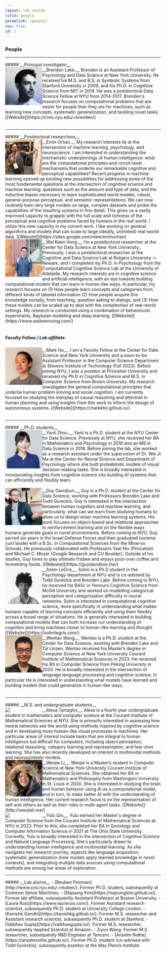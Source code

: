 ```yaml
---
layout: lab_custom
title: people
permalink: /people/
nav: true
id: 2
---
```


<style type="text/css">
.bio {
  display: block;
  float: left;
  width: 120px;
}
p {
  margin-left: 140px;
}
</style>

### __People__

<hr class='invis'>
##### __Principal investigator__
<div><img class="bio" src="/images/bios/brenden-lake-cropped.png"></div>
__Brenden Lake.__ Brenden is an Assistant Professor of Psychology and Data Science at New York University. He received his M.S. and B.S. in Symbolic Systems from Stanford University in 2009, and his Ph.D. in Cognitive Science from MIT in 2014. He was a postdoctoral Data Science Fellow at NYU from 2014-2017. Brenden's research focuses on computational problems that are easier for people than they are for machines, such as learning new concepts, systematic generalization, and tackling novel tasks. [[Website]](https://cims.nyu.edu/~brenden/)<br><br>


<hr class='invis'>
##### __Postdoctoral researchers__
<div><img class="bio" src="/images/bios/emin-orhan-cropped.jpg"></div>
__Emin Orhan.__ My research interests lie at the intersection of machine learning, psychology, and neuroscience. I am interested in understanding the mechanistic underpinnings of human intelligence: what are the computational principles and circuit-level mechanisms that underlie our remarkable cognitive and perceptual capabilities? Recent progress in machine learning opened up exciting new possibilities for addressing some of the most fundamental questions at the intersection of cognitive science and machine learning: questions such as the amount and type of data, and the inductive biases necessary to learn sophisticated world models, robust, general-purpose perceptual, and semantic representations. We can now routinely train very large models on large, complex datasets and probe the capabilities of the resulting systems in fine detail. This gives us a vastly improved capacity to grapple with the full scale and richness of the perceptual and cognitive problems faced by humans in the real world. I utilize this new capacity in my current work. I like working on general algorithms and models that can scale to large (ideally, unlimited) real-world data. [[Website]](https://sites.google.com/view/eminorhan)

<div><img class="bio" src="/images/bios/waikeen-vong.jpg"></div>
__Wai Keen Vong.__ I’m a postdoctoral researcher at the Center for Data Science at New York University,. Previously, I was a postdoctoral researcher at the Cognitive and Data Science Lab at Rutgers University — Newark, and I completed my Ph.D. in Psychology from the Computational Cognitive Science Lab at the University of Adelaide. My research interests are in cognitive science and artificial intelligence, with an eye towards building computational models that can learn in human-like ways. In particular, my research focuses on (1) How people learn concepts and categories from different kinds of labeled information (2) How people acquire this knowledge socially, from teaching, question asking to dialogs, and (3) How these models can be scaled up to deal with the complexities of real-world settings. My research is conducted using a combination of behavioural experiments, Bayesian modeling and deep learning. [[Website]](https://www.waikeenvong.com/)
<br><br>


##### __Faculty Fellow / Lab affiliate__
<div><img class="bio" src="/images/bios/mark-ho.jpg"></div>
__Mark Ho__. I am a Faculty Fellow at the Center for Data Science and New York University and a soon-to-be Assistant Professor in the Computer Science Department at Stevens Institute of Technology (Fall 2023). Before joining NYU, I was a postdoc at Princeton University and received my Ph.D in Cognitive Science and M.S. in Computer Science from Brown University. My research investigates the general computational principles that underlie human problem solving and social cognition. I am currently focused on studying the interplay of causal reasoning and attention in human planning and using insights from this work to inform the design of autonomous systems. [[Website]](https://markkho.github.io/)
<br><br>

<hr class='invis'>
##### __Ph.D. students__
<div><img class="bio" src="/images/bios/yanli-zhou-cropped.jpeg"></div>
__Yanli Zhou.__ Yanli is a Ph.D. student at the NYU Center for Data Science. Previously at NYU, she received her BA in Mathematics and Psychology in 2016 and an MS in Data Science in 2018. Before joining the lab, she worked as a research assistant under the supervision of Dr. Wei Ji Ma at the Center for Neural Science and Department of Psychology where she built probabilistic models of visual decision-making tasks. She is broadly interested in incorporating insights from cognitive science into building AI systems that can efficiently and flexibly learn.
<br><br>

<div><img class="bio" src="/images/bios/guy-davidson.jpg"></div>
__Guy Davidson.__ Guy is a Ph.D. student at the Center for Data Science, working with Professors Brenden Lake and Todd Gureckis. Guy is interested in the intersection between human cognition and machine learning, and particularly, what can we learn from studying humans to allow us to design wiser machine learning systems. His work focuses on object-based and relational approaches to reinforcement learning and on the flexible ways humans generate goals in novel environments. Before coming to NYU, Guy served six years in the Israel Defense Forces and then graduated (summa cum laude) with a B.Sc. in Computational Sciences from the Minerva Schools. He previously collaborated with Professors Yael Niv (Princeton) and Michael C. Mozer (Google Research and CU Boulder). Outside of his studies, Guy loves to play ultimate frisbee and enjoys pour-over coffee and fermenting foods. [[Website]](https://guydavidson.me/)

<div><img class="bio" src="/images/bios/solim-legris.jpg"></div>
__Solim LeGris__. Solim is a Ph.D student in the Psychology department at NYU and is co-advised by Todd Gureckis and Brenden Lake. Before coming to NYU, he received his BASc in Honours Cognitive Science from McGill University and worked on modelling categorical perception and categorization difficulty in neural networks. Solim is interested in computational cognitive science, more specifically in understanding what makes humans capable of learning concepts efficiently and using them flexibly across a broad range of situations. He is generally interested in building computational models that can both increase our understanding of cognition and bring machines closer to human-like learning and thought. [[Website]](https://solimlegris.com/)

<div><img class="bio" src="/images/bios/wentao-wang.jpg"></div>
__Wentao Wang__. Wentao is a Ph.D. student at the Center for Data Science, working with Brenden Lake and Tal Linzen. Wentao received his Master’s degree in Computer Science at New York University Courant Institute of Mathematical Sciences in 2023. He received his BS in Computer Science from Peking University in 2020. He is broadly interested in the intersection of language language processing and cognitive science. In particular He is interested in understanding what models have learned and building models that could generalize in human-like ways.
<br><br>

<hr class='invis'>
##### __M.S. and undergraduate students__
<div><img class="bio" src="/images/bios/alexa-tartaglini.jpg"></div>
__Alexa Tartaglini__. Alexa is a fourth year undergraduate student in mathematics and computer science at the Courant Institute of Mathematical Sciences at NYU. She is primarily interested in assessing how neural networks see the world using methods inspired by cognitive science and in developing more human-like visual processes in machines. Her particular areas of interest include tasks that are integral to human intelligence but difficult for computers, including object perception, relational reasoning, category learning and representation, and few-shot learning. She has also recently developed an interest in multimodal methods and neurosymbolic models. 

<div><img class="bio" src="/images/bios/wenjie-li.jpg"></div>
__Wenjie Li__. Wenjie is a Master’s student in Computer Science at New York University Courant Institute of Mathematical Sciences. She obtained her BA in Mathematics and Philosophy from Washington University in St. Louis in 2020. She is interested in studying the brain and human behavior using AI as a computational model, and in turn, to make better AI with the understanding of human intelligence. Her current research focus is on the representation of self and others as well as their roles in multi-agent tasks. [[Website]](http://wenjieli.me/)

<div><img class="bio" src="/images/bios/yulu.jpg"></div>
__Yulu Qin__. Yulu earned her Master's degree in Computer Science from the Courant Institute of Mathematical Sciences at NYU in 2023. Prior to this, she completed her BA in Sociology and Computer Information Science in 2021 at The Ohio State University. Currently, Yulu is broadly interested in the intersection of Cognitive Science and Natural Language Processing. She's particularly drawn to understanding human intelligence and multimodal learning. As she navigates her research journey, aspects like language acquisition, systematic generalization (how models apply learned knowledge in novel contexts), and integrating multiple data sources using computational methods are among her areas of exploration.

<hr class='invis'>
##### __Lab alumni__
- [Reuben Feinman](http://www.cns.nyu.edu/~reuben/). Former Ph.D. student, subsequently at Common Sense Machines.
- [Najoung Kim](https://najoungkim.github.io/). Former lab affiliate, subsequently Assistant Professor at Boston University.
- [Laura Ruis](https://www.lauraruis.com/). Former Assistant research scientist, subsequently Ph.D. student at University College London.
- [Kanishk Gandhi](https://kanishkg.github.io/). Former M.S. researcher and Assistant research scientist, subsequently Ph.D. student at Stanford.
- [Vaibhav Gupta](https://vaibhavgupta.io/). Former M.S. researcher, subsequently Applied Scientist at Amazon.
- Ziyun Wang. Former M.S. researcher, subsequently R&D Engineer at Tencent.
- [Anselm Rothe](https://anselmrothe.github.io/). Former Ph.D. student (co-advised with Todd Gureckis), subsequently postdoc at the Max Planck Institute.
